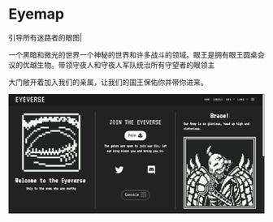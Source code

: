 # Eyemap

引导所有迷路者的眼图|

一个黑暗和微光的世界一个神秘的世界和许多战斗的领域。眼王是拥有眼王圆桌会议的优越生物。带领守夜人和守夜人军队统治所有守望者的眼领主

大门敞开着加入我们的亲属，让我们的国王保佑你并带你进来。

![nft](13213313.png)
